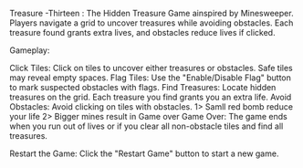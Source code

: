 Treasure -Thirteen : The Hidden Treasure Game  ainspired by Minesweeper. Players navigate a grid to uncover treasures while avoiding obstacles. Each treasure found grants extra lives, and obstacles reduce lives if clicked. 


Gameplay:

Click Tiles: Click on tiles to uncover either treasures or obstacles.
Safe tiles may reveal empty spaces.
 Flag Tiles: Use the "Enable/Disable Flag" button to mark suspected obstacles with flags.
 Find Treasures: Locate hidden treasures on the grid. Each treasure you find grants you an extra life. 
Avoid Obstacles: Avoid clicking on tiles with obstacles. 
1> Samll red bomb  reduce your life 
2> Bigger mines result in Game over 
 Game Over: The game ends when you run out of lives or if you clear all non-obstacle tiles and find all treasures.

Restart the Game: Click the "Restart Game" button to start a new game.